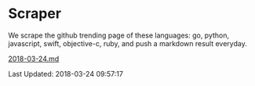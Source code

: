 # Scraper

We scrape the github trending page of these languages: go, python, javascript, swift, objective-c, ruby, and push a markdown result everyday.

[2018-03-24.md](https://github.com/henson/Scraper/blob/master/2018-03-24.md)

Last Updated: 2018-03-24 09:57:17